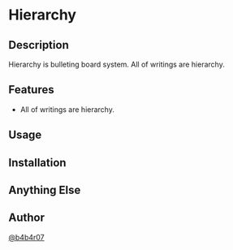 # Hierarchy

## Description

Hierarchy is bulleting board system.
All of writings are hierarchy.

## Features

- All of writings are hierarchy.

## Usage

## Installation

## Anything Else

## Author

[@b4b4r07](https://twitter.com/hisohiso3b)
